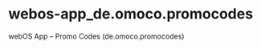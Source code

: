 webos-app_de.omoco.promocodes
=============================

webOS App – Promo Codes (de.omoco.promocodes)
